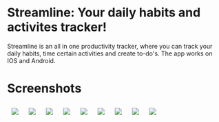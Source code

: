 # Streamline: Your daily habits and activites tracker!

Streamline is an all in one productivity tracker, where you can track your daily habits, time certain activities and create to-do's. The app works on IOS and Android.

# Screenshots

<tr>
    <td>
      <img src="https://user-images.githubusercontent.com/43125188/215011293-3c640560-af73-4468-9cf2-bf43d9bc9352.png" style="padding: 10px"/>
    </td>
    <td>
      <img src="https://user-images.githubusercontent.com/43125188/215011270-98269c01-c625-4719-81d8-ccf4dae9dd8f.png" style="padding: 10px"/>
    </td>
    <td>
      <img src="https://user-images.githubusercontent.com/43125188/215011259-5820b94d-0698-4b73-8141-66c9cc0a521e.png" style="padding: 10px"/>
    </td>
  </tr>
  <tr>
    <td>
      <img src="https://user-images.githubusercontent.com/43125188/215011245-076fdaba-4ee5-4d61-842b-8690d0cd5edd.png" style="padding: 10px"/>
    </td>
    <td>
      <img src="https://user-images.githubusercontent.com/43125188/215011236-5a899ba9-aa3f-4ac4-8fc1-4c9dc50379be.png" style="padding: 10px"/>
    </td>
    <td>
      <img src="https://user-images.githubusercontent.com/43125188/215011229-6634584a-b56c-4126-b6fd-23c010041288.png" style="padding: 10px"/>
    </td>
  </tr>
  <tr>
    <td>
      <img src="https://user-images.githubusercontent.com/43125188/215011180-9b1df971-1615-4d24-89d8-61ab640033dd.png" style="padding: 10px"/>
    </td>
    <td>
      <img src="https://user-images.githubusercontent.com/43125188/215011174-0994e038-f2d9-49bf-841c-56f89213f235.png" style="padding: 10px"/>
    </td>
    <td>
      <img src="https://user-images.githubusercontent.com/43125188/215011108-4fa3324e-43a5-4ffd-b08e-066a3d0975f5.png" style="padding: 10px"/>
    </td>
  </tr>


